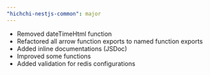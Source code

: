 ```yaml
---
"hichchi-nestjs-common": major
---
```


- Removed dateTimeHtml function
- Refactored all arrow function exports to named function exports
- Added inline documentations (JSDoc)
- Improved some functions
- Added validation for redis configurations
